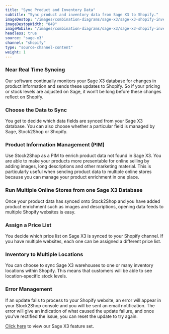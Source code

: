 ```yaml
---
title: "Sync Product and Inventory Data"
subtitle: "Sync product and inventory data from Sage X3 to Shopify."
imageDestop: "/images/combination-diagrams/sage-x3/sage-x3-shopify-inventory.svg"
imageDestopWidth: "849"
imageMobile: "/images/combination-diagrams/sage-x3/sage-x3-shopify-inventory.svg"
headless: true
source: "sage-x3"
channel: "shopify"
type: "source-channel-content"
weight: 1
---
```


### Near Real Time Syncing
Our software continually monitors your Sage X3 database for changes in product information and sends these updates to Shopify. So if your pricing or stock levels are adjusted on Sage, it won’t be long before these changes reflect on Shopify.

### Choose the Data to Sync
You get to decide which data fields are synced from your Sage X3 database. You can also choose whether a particular field is managed by Sage, Stock2Shop or Shopify.

### Product Information Management (PIM)
Use Stock2Shop as a PIM to enrich product data not found in Sage X3. You are able to make your products more presentable for online selling by adding images, long descriptions and other marketing material. This is particularly useful when sending product data to multiple online stores because you can manage your product enrichment in one place.

### Run Multiple Online Stores from one Sage X3 Database
Once your product data has synced onto Stock2Shop and you have added product enrichment such as images and descriptions, opening data feeds to multiple Shopify websites is easy.

### Assign a Price List
You decide which price list on Sage X3 is synced to your Shopify channel. If you have multiple websites, each one can be assigned a different price list.

### Inventory to Multiple Locations
You can choose to sync Sage X3 warehouses to one or many inventory locations within Shopify. This means that customers will be able to see location-specific stock levels.

### Error Management
If an update fails to process to your Shopify website, an error will appear in your Stock2Shop console and you will be sent an email notification. The error will give an indication of what caused the update failure, and once you’ve rectified the issue, you can reset the update to try again.

[Click here](/help/features/sage-x3/ "Sage X3 Features") to view our Sage X3 feature set.